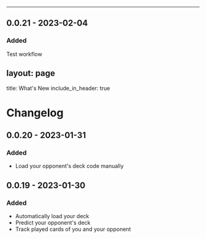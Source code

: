 
---

## 0.0.21 - 2023-02-04

### Added

Test workflow

## layout: page
title: What's New
include_in_header: true

# Changelog

## 0.0.20 - 2023-01-31

### Added

- Load your opponent's deck code manually

## 0.0.19 - 2023-01-30

### Added

- Automatically load your deck
- Predict your opponent's deck
- Track played cards of you and your opponent
